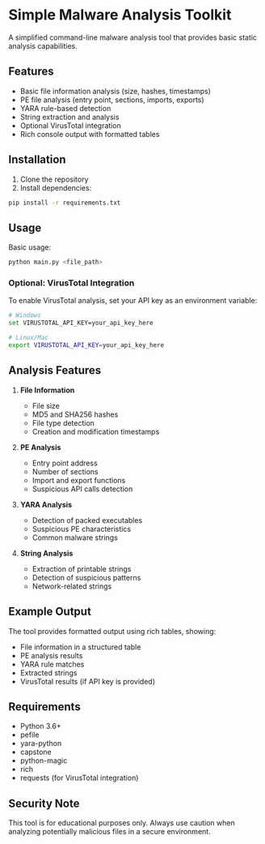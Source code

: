 # Simple Malware Analysis Toolkit

A simplified command-line malware analysis tool that provides basic static analysis capabilities.

## Features

- Basic file information analysis (size, hashes, timestamps)
- PE file analysis (entry point, sections, imports, exports)
- YARA rule-based detection
- String extraction and analysis
- Optional VirusTotal integration
- Rich console output with formatted tables

## Installation

1. Clone the repository
2. Install dependencies:
```bash
pip install -r requirements.txt
```

## Usage

Basic usage:
```bash
python main.py <file_path>
```

### Optional: VirusTotal Integration

To enable VirusTotal analysis, set your API key as an environment variable:
```bash
# Windows
set VIRUSTOTAL_API_KEY=your_api_key_here

# Linux/Mac
export VIRUSTOTAL_API_KEY=your_api_key_here
```

## Analysis Features

1. **File Information**
   - File size
   - MD5 and SHA256 hashes
   - File type detection
   - Creation and modification timestamps

2. **PE Analysis**
   - Entry point address
   - Number of sections
   - Import and export functions
   - Suspicious API calls detection

3. **YARA Analysis**
   - Detection of packed executables
   - Suspicious PE characteristics
   - Common malware strings

4. **String Analysis**
   - Extraction of printable strings
   - Detection of suspicious patterns
   - Network-related strings

## Example Output

The tool provides formatted output using rich tables, showing:
- File information in a structured table
- PE analysis results
- YARA rule matches
- Extracted strings
- VirusTotal results (if API key is provided)

## Requirements

- Python 3.6+
- pefile
- yara-python
- capstone
- python-magic
- rich
- requests (for VirusTotal integration)

## Security Note

This tool is for educational purposes only. Always use caution when analyzing potentially malicious files in a secure environment. 